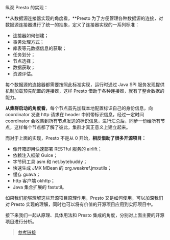 纵观 Presto 的实现：

**从数据源连接器实现的角度看，**Presto 为了方便管理各种数据源的连接，对数据源连接器进行了统一的抽象，定义了连接器实现的一系列标准：

- 连接器如何创建；
- 事务处理方式；
- 库表等元数据信息的获取；
- 任务划分；
- 节点选择；
- 数据获取；
- 资源评估。

每个数据源的连接器都需要按照此标准实现，运行时通过 Java SPI 服务发现提供机制加载预先配置的连接器，这样 Presto 借助于各种连接器，就有了整合数据的能力。

**从集群启动的角度看**，每个节点首先加载本地配置标识自己的身份信息，向 coordinator 发送 http 请求在 header 中附带标识信息，经过一定时间 coordinator 会收集到所有节点发送的标识信息，进行汇总后，同步一份给所有节点，这样每个节点都了解了彼此，集群才真正意义上建立起来。

而对于上面的实现，Presto 不是从 0 开始，**相反借助了很多开源项目：**

- 像开箱即用快速部署 RESTful 服务的 airlift；
- 依赖注入框架 Guice；
- 字节码工具 asm 和 net.bytebuddy；
- 快速生成 JMX MBean 的 org.weakref.jmxutils；
- 缓存 guava；
- http 客户端 okhttp；
- Java 集合扩展的 fastutil。

如果我们能够理解这些开源项目原理作用，Presto 又是如何使用，可以加深我们对 Presto 实现的理解，同时也可以将有价值的开源项目应用到实际项目中。

接下来我们一起从原理、具体用法和 Presto 集成的角度，分别对上面主要的开源项目进行分析。

> [参考链接](https://xie.infoq.cn/article/2e43d26cb9c75c26816901b78)

